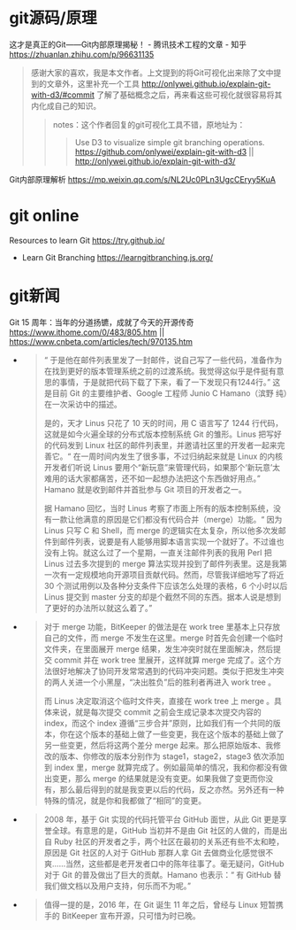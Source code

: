 
# git源码/原理

这才是真正的Git——Git内部原理揭秘！ - 腾讯技术工程的文章 - 知乎 https://zhuanlan.zhihu.com/p/96631135
> 感谢大家的喜欢，我是本文作者。上文提到的将Git可视化出来除了文中提到的文章外，这里补充一个工具 http://onlywei.github.io/explain-git-with-d3/#commit 了解了基础概念之后，再来看这些可视化就很容易将其内化成自己的知识。
>> notes：这个作者回复的git可视化工具不错，原地址为：
>>> Use D3 to visualize simple git branching operations. https://github.com/onlywei/explain-git-with-d3 || http://onlywei.github.io/explain-git-with-d3/

Git内部原理解析 https://mp.weixin.qq.com/s/NL2Uc0PLn3UgcCEryy5KuA

# git online

Resources to learn Git https://try.github.io/
- Learn Git Branching https://learngitbranching.js.org/

# git新闻

Git 15 周年：当年的分道扬镳，成就了今天的开源传奇 https://www.ithome.com/0/483/805.htm || https://www.cnbeta.com/articles/tech/970135.htm
- > “ 于是他在邮件列表里发了一封邮件，说自己写了一些代码，准备作为在找到更好的版本管理系统之前的过渡系统。我觉得这似乎是件挺有意思的事情，于是就把代码下载了下来，看了一下发现只有1244行。” 这是目前 Git 的主要维护者、Google 工程师 Junio C Hamano（滨野 纯）在一次采访中的描述。
  >
  > 是的，天才 Linus 只花了 10 天的时间，用 C 语言写了 1244 行代码，这就是如今火遍全球的分布式版本控制系统 Git 的雏形。Linus 把写好的代码发到 Linux 社区的邮件列表里，并邀请社区里的开发者一起来完善它。“ 在一周时间内发生了很多事，不过归纳起来就是 Linux 的内核开发者们听说 Linus 要用个“新玩意”来管理代码，如果那个‘新玩意’太难用的话大家都痛苦，还不如一起想办法把这个东西做好用点。” Hamano 就是收到邮件并首批参与 Git 项目的开发者之一。
  >
  > 据 Hamano 回忆，当时 Linus 考察了市面上所有的版本控制系统，没有一款让他满意的原因是它们都没有代码合并（merge）功能。“ 因为 Linus 只写 C 和 Shell，而 merge 的逻辑实在太复杂，所以他多次发邮件到邮件列表，说要是有人能够用脚本语言实现一个就好了。不过谁也没有上钩。就这么过了一个星期，一直关注邮件列表的我用 Perl 把 Linus 过去多次提到的 merge 算法实现并投到了邮件列表里。这是我第一次有一定规模地向开源项目贡献代码。然而，尽管我详细地写了将近 30 个测试用例以及各种分支条件下应该怎么处理的表格，6 个小时以后 Linus 提交到 master 分支的却是个截然不同的东西。据本人说是想到了更好的办法所以就这么着了。”
- > 对于 merge 功能，BitKeeper 的做法是在 work tree 里基本上只存放自己的文件，而 merge 不发生在这里。merge 时首先会创建一个临时文件夹，在里面展开 merge 结果，发生冲突时就在里面解决，然后提交 commit 并在 work tree 里展开，这样就算 merge 完成了。这个方法很好地解决了协同开发常常遇到的代码冲突问题。类似于把发生冲突的两人关进一个小黑屋，“决出胜负”后的胜利者再进入 work tree 。
  > 
  > 而 Linus 决定取消这个临时文件夹，直接在 work tree 上 merge 。具体来说，就是每次提交 commit 之前会生成记录本次提交内容的 index，而这个 index 遵循“三步合并”原则，比如我们有一个共同的版本，你在这个版本的基础上做了一些变更，我在这个版本的基础上做了另一些变更，然后将这两个差分 merge 起来。那么把原始版本、我修改的版本、你修改的版本分别作为 stage1，stage2，stage3 依次添加到 index 里，merge 就算完成了。例如最简单的情况，我和你都没有做出变更，那么 merge 的结果就是没有变更。如果我做了变更而你没有，那么最后得到的就是我变更以后的代码，反之亦然。另外还有一种特殊的情况，就是你和我都做了“相同”的变更。  
- > 2008 年，基于 Git 实现的代码托管平台 GitHub 面世，从此 Git 更是享誉全球。有意思的是，GitHub 当初并不是由 Git 社区的人做的，而是出自 Ruby 社区的开发者之手，两个社区在最初的关系还有些不太和睦，原因是 Git 社区的人对于 GitHub 那群人拿 Git 去做商业化感觉很不爽……当然，这些都是老开发者口中的陈年往事了。毫无疑问，GitHub 对于 Git 的普及做出了巨大的贡献。Hamano 也表示：“ 有 GitHub 替我们做文档以及用户支持，何乐而不为呢。”
- > 值得一提的是，2016 年，在 Git 诞生 11 年之后，曾经与 Linux 短暂携手的 BitKeeper 宣布开源，只可惜为时已晚。

